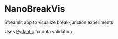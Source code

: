 # NanoBreakVis
Streamlit app to visualize break-junction experiments

Uses [Pydantic](https://docs.pydantic.dev/) for data validation
